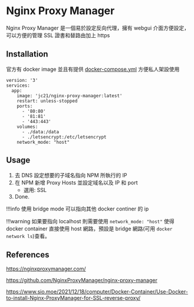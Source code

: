 # Nginx Proxy Manager

Nginx Proxy Manager 是一個易於設定反向代理，擁有 webgui 介面方便設定，可以方便的管理 SSL 證書和替路由加上 https

## Installation

官方有 docker image 並且有提供 [docker-compose.yml](https://nginxproxymanager.com/setup/#running-the-app) 方便私人架設使用

```docker-compose
version: '3'
services:
  app:
    image: 'jc21/nginx-proxy-manager:latest'
    restart: unless-stopped
    ports:
      - '80:80'
      - '81:81'
      - '443:443'
    volumes:
      - ./data:/data
      - ./letsencrypt:/etc/letsencrypt
    network_mode: "host"
```

## Usage

1. 去 DNS 設定想要的子域名指向 NPM 所執行的 IP
2. 在 NPM 新增 Proxy Hosts 並設定域名以及 IP 和 port
	- 選用: SSL
3. Done.

!!!info
	使用 bridge mode 可以指向其他 docker continer 的 ip

!!!warning
	如果要指向 localhost 則需要使用 `network_mode: "host"` 使得 docker container 直接使用 host 網路，預設是 bridge 網路(可用 `docker network ls`)查看。

## References

https://nginxproxymanager.com/

https://github.com/NginxProxyManager/nginx-proxy-manager

https://www.sio.moe/2021/12/18/computer/Docker-Container/Use-Docker-to-install-Nginx-ProxyManager-for-SSL-reverse-proxy/

